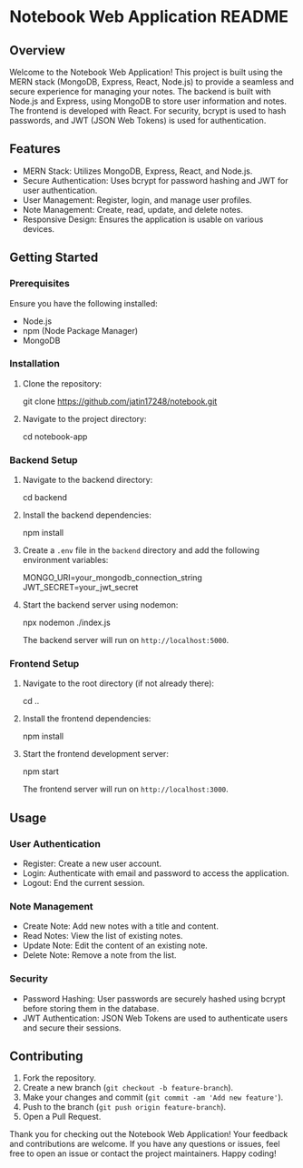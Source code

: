 # Notebook Web Application README

## Overview

Welcome to the Notebook Web Application! This project is built using the MERN stack (MongoDB, Express, React, Node.js) to provide a seamless and secure experience for managing your notes. The backend is built with Node.js and Express, using MongoDB to store user information and notes. The frontend is developed with React. For security, bcrypt is used to hash passwords, and JWT (JSON Web Tokens) is used for authentication.

## Features

- MERN Stack: Utilizes MongoDB, Express, React, and Node.js.
- Secure Authentication: Uses bcrypt for password hashing and JWT for user authentication.
- User Management: Register, login, and manage user profiles.
- Note Management: Create, read, update, and delete notes.
- Responsive Design: Ensures the application is usable on various devices.

## Getting Started

### Prerequisites

Ensure you have the following installed:

- Node.js
- npm (Node Package Manager)
- MongoDB

### Installation

1. Clone the repository:
   
   git clone https://github.com/jatin17248/notebook.git
   

2. Navigate to the project directory:
   
   cd notebook-app
   

### Backend Setup

1. Navigate to the backend directory:
   
   cd backend
   

2. Install the backend dependencies:
   
   npm install
   

3. Create a `.env` file in the `backend` directory and add the following environment variables:
   
   MONGO_URI=your_mongodb_connection_string
   JWT_SECRET=your_jwt_secret
   

4. Start the backend server using nodemon:
   
   npx nodemon ./index.js
   

   The backend server will run on `http://localhost:5000`.

### Frontend Setup

1. Navigate to the root directory (if not already there):
   
   cd ..
   

2. Install the frontend dependencies:
   
   npm install
   

3. Start the frontend development server:
   
   npm start
   

   The frontend server will run on `http://localhost:3000`.



## Usage

### User Authentication

- Register: Create a new user account.
- Login: Authenticate with email and password to access the application.
- Logout: End the current session.

### Note Management

- Create Note: Add new notes with a title and content.
- Read Notes: View the list of existing notes.
- Update Note: Edit the content of an existing note.
- Delete Note: Remove a note from the list.

### Security

- Password Hashing: User passwords are securely hashed using bcrypt before storing them in the database.
- JWT Authentication: JSON Web Tokens are used to authenticate users and secure their sessions.

## Contributing

1. Fork the repository.
2. Create a new branch (`git checkout -b feature-branch`).
3. Make your changes and commit (`git commit -am 'Add new feature'`).
4. Push to the branch (`git push origin feature-branch`).
5. Open a Pull Request.


Thank you for checking out the Notebook Web Application! Your feedback and contributions are welcome. If you have any questions or issues, feel free to open an issue or contact the project maintainers. Happy coding!